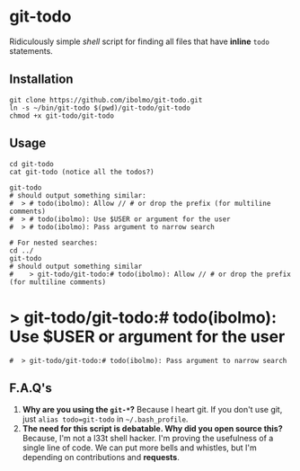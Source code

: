 git-todo
========

Ridiculously simple _shell_ script for finding all files that have **inline** `todo` statements.

Installation
------------

	git clone https://github.com/ibolmo/git-todo.git
	ln -s ~/bin/git-todo $(pwd)/git-todo/git-todo
	chmod +x git-todo/git-todo
	
Usage
-----
	
	cd git-todo
	cat git-todo (notice all the todos?)
	
	git-todo
	# should output something similar:
	#  > # todo(ibolmo): Allow // # or drop the prefix (for multiline comments)
	#  > # todo(ibolmo): Use $USER or argument for the user
	#  > # todo(ibolmo): Pass argument to narrow search
	
	# For nested searches:
	cd ../
	git-todo
	# should output something similar
	#	 > git-todo/git-todo:# todo(ibolmo): Allow // # or drop the prefix (for multiline comments)
  #  > git-todo/git-todo:# todo(ibolmo): Use $USER or argument for the user
	#  > git-todo/git-todo:# todo(ibolmo): Pass argument to narrow search

	
F.A.Q's
-------

1. **Why are you using the `git-*`?** Because I heart git. If you don't use git, just `alias todo=git-todo` in `~/.bash_profile`.
2. **The need for this script is debatable. Why did you open source this?** Because, I'm not a l33t shell hacker. I'm proving the usefulness of a single line of code. We can put more bells and whistles, but I'm depending on contributions and **requests**.
